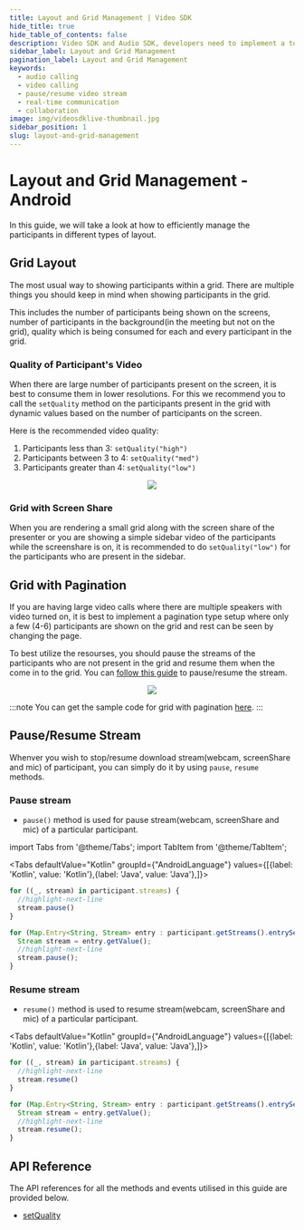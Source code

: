 ```yaml
---
title: Layout and Grid Management | Video SDK
hide_title: true
hide_table_of_contents: false
description: Video SDK and Audio SDK, developers need to implement a token server. This requires efforts on both the front-end and backend.
sidebar_label: Layout and Grid Management
pagination_label: Layout and Grid Management
keywords:
  - audio calling
  - video calling
  - pause/resume video stream
  - real-time communication
  - collaboration
image: img/videosdklive-thumbnail.jpg
sidebar_position: 1
slug: layout-and-grid-management
---
```


# Layout and Grid Management - Android

In this guide, we will take a look at how to efficiently manage the participants in different types of layout.

## Grid Layout

The most usual way to showing participants within a grid. There are multiple things you should keep in mind when showing participants in the grid.

This includes the number of participants being shown on the screens, number of participants in the background(in the meeting but not on the grid), quality which is being consumed for each and every participant in the grid.

### Quality of Participant's Video

When there are large number of participants present on the screen, it is best to consume them in lower resolutions. For this we recommend you to call the `setQuality` method on the participants present in the grid with dynamic values based on the number of participants on the screen.

Here is the recommended video quality:

1. Participants less than 3: `setQuality("high")`
2. Participants between 3 to 4: `setQuality("med")`
3. Participants greater than 4: `setQuality("low")`

<center>
<img src='https://cdn.videosdk.live/website-resources/docs-resources/grid_quality_mobile.png' />
</center>

### Grid with Screen Share

When you are rendering a small grid along with the screen share of the presenter or you are showing a simple sidebar video of the participants while the screenshare is on, it is recommended to do `setQuality("low")` for the participants who are present in the sidebar.

## Grid with Pagination

If you are having large video calls where there are multiple speakers with video turned on, it is best to implement a pagination type setup where only a few (4-6) participants are shown on the grid and rest can be seen by changing the page.

To best utilize the resourses, you should pause the streams of the participants who are not present in the grid and resume them when the come in to the grid. You can [follow this guide](#pauseresume-stream) to pause/resume the stream.

<center>
<img src='https://cdn.videosdk.live/website-resources/docs-resources/grid_pagination.png' />
</center>

:::note
You can get the sample code for grid with pagination [here](https://github.com/videosdk-live/videosdk-rtc-android-kotlin-sdk-example/tree/main/app/src/main/java/live/videosdk/rtc/android/kotlin/GroupCall).
:::

## Pause/Resume Stream

Whenver you wish to stop/resume download stream(webcam, screenShare and mic) of participant, you can simply do it by using `pause`, `resume` methods.

### Pause stream

- `pause()` method is used for pause stream(webcam, screenShare and mic) of a particular participant.

import Tabs from '@theme/Tabs';
import TabItem from '@theme/TabItem';

<Tabs
defaultValue="Kotlin"
groupId={"AndroidLanguage"}
values={[{label: 'Kotlin', value: 'Kotlin'},{label: 'Java', value: 'Java'},]}>

<TabItem value="Kotlin">

```js
for ((_, stream) in participant.streams) {
  //highlight-next-line
  stream.pause()
}
```

</TabItem>

<TabItem value="Java">

```js
for (Map.Entry<String, Stream> entry : participant.getStreams().entrySet()) {
  Stream stream = entry.getValue();
  //highlight-next-line
  stream.pause();
}
```

</TabItem>

</Tabs>

### Resume stream

- `resume()` method is used to resume stream(webcam, screenShare and mic) of a particular participant.

<Tabs
defaultValue="Kotlin"
groupId={"AndroidLanguage"}
values={[{label: 'Kotlin', value: 'Kotlin'},{label: 'Java', value: 'Java'},]}>

<TabItem value="Kotlin">

```js
for ((_, stream) in participant.streams) {
  //highlight-next-line
  stream.resume()
}
```

</TabItem>

<TabItem value="Java">

```js
for (Map.Entry<String, Stream> entry : participant.getStreams().entrySet()) {
  Stream stream = entry.getValue();
  //highlight-next-line
  stream.resume();
}
```

</TabItem>

</Tabs>

## API Reference

The API references for all the methods and events utilised in this guide are provided below.

- [setQuality](/android/api/sdk-reference/participant-class/methods#setquality)
